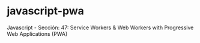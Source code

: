 # javascript-pwa
Javascript - Sección: 47: Service Workers &amp; Web Workers with Progressive Web Applications (PWA)
